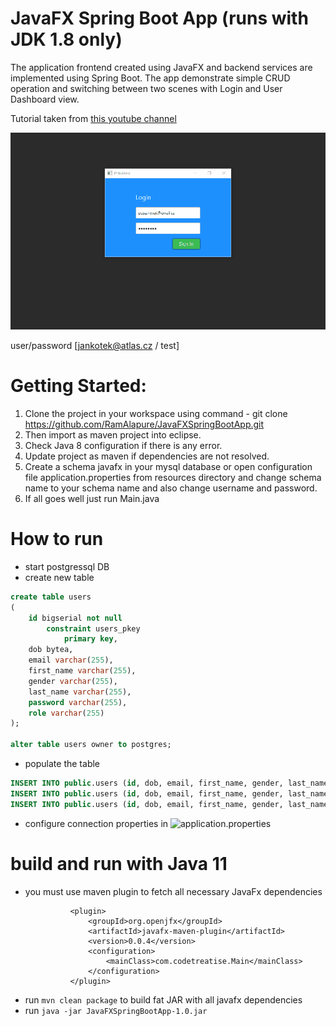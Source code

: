 # JavaFX Spring Boot App (runs with JDK 1.8 only)
The application frontend created using JavaFX and backend services are implemented using Spring Boot. The app demonstrate simple CRUD operation and switching between two scenes with Login and User Dashboard view. 

Tutorial taken from [this youtube channel](https://www.youtube.com/watch?v=NQQOPy-jmhA)

![](doc/screenshot.gif)

user/password [jankotek@atlas.cz / test]

# Getting Started:

1. Clone the project in your workspace using command - git clone https://github.com/RamAlapure/JavaFXSpringBootApp.git
2. Then import as maven project into eclipse.
3. Check Java 8 configuration if there is any error.
4. Update project as maven if dependencies are not resolved.
5. Create a schema javafx in your mysql database or open configuration file application.properties from resources directory and change schema name to your schema name and also change username and password.
6. If all goes well just run Main.java

# How to run 
* start postgressql DB
* create new table
```sql
create table users
(
	id bigserial not null
		constraint users_pkey
			primary key,
	dob bytea,
	email varchar(255),
	first_name varchar(255),
	gender varchar(255),
	last_name varchar(255),
	password varchar(255),
	role varchar(255)
);

alter table users owner to postgres;
```
* populate the table 
```sql
INSERT INTO public.users (id, dob, email, first_name, gender, last_name, password, role) VALUES (2, E'\\xACED00057372000D6A6176612E74696D652E536572955D84BA1B2248B20C00007870770703000007E4040E78', 'mkotkova@atlas.cz', 'Martina', 'Male', 'Kotkova', 'test', 'User');
INSERT INTO public.users (id, dob, email, first_name, gender, last_name, password, role) VALUES (3, E'\\xACED00057372000D6A6176612E74696D652E536572955D84BA1B2248B20C00007870770703000007E4040678', 'jankotek@atlas.cz', 'Jan', 'Male', 'Kotek', 'test', 'Admin');
INSERT INTO public.users (id, dob, email, first_name, gender, last_name, password, role) VALUES (4, E'\\xACED00057372000D6A6176612E74696D652E536572955D84BA1B2248B20C00007870770703000007E4040378', 'hexenwerk.betty@gmail.com', 'Betty', 'Female', 'Kotkova', 'test', 'User');
```
* configure connection properties in ![application.properties](src/main/resources/application.properties)

# build and run with Java 11
* you must use maven plugin to fetch all necessary JavaFx dependencies 
    ```
              <plugin>
                  <groupId>org.openjfx</groupId>
                  <artifactId>javafx-maven-plugin</artifactId>
                  <version>0.0.4</version>
                  <configuration>
                      <mainClass>com.codetreatise.Main</mainClass>
                  </configuration>
              </plugin>
    ```
* run ```mvn clean package``` to build fat JAR with all javafx dependencies
* run ```java -jar JavaFXSpringBootApp-1.0.jar```